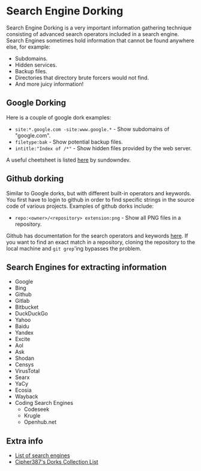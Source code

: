 # Search Engine Dorking

Search Engine Dorking is a very important information gathering technique consisting of advanced search operators included in a search engine. Search Engines sometimes hold information that cannot be found anywhere else, for example:

- Subdomains.
- Hidden services.
- Backup files.
- Directories that directory brute forcers would not find.
- And more juicy information!

## Google Dorking 

Here is a couple of google dork examples:

- `site:*.google.com -site:www.google.*` - Show subdomains of "google.com".
- `filetype:bak` - Show potential backup files.
- `intitle:"Index of /*"` - Show hidden files provided by the web server.

A useful cheetsheet is listed [here](https://gist.github.com/sundowndev/283efaddbcf896ab405488330d1bbc06) by sundowndev.

## Github dorking

Similar to Google dorks, but with different built-in operators and keywords. You first have to login to github in order to find specific strings in the source code of various projects. Examples of github dorks include:

- `repo:<owner>/<repository> extension:png` - Show all PNG files in a repository.

Github has documentation for the search operators and keywords [here](https://docs.github.com/en/search-github/searching-on-github). If you want to find an exact match in a repository, cloning the repository to the local machine and `git grep`'ing bypasses the problem.

## Search Engines for extracting information

- Google
- Bing
- Github
- Gitlab
- Bitbucket
- DuckDuckGo
- Yahoo
- Baidu
- Yandex
- Excite
- Aol
- Ask
- Shodan
- Censys
- VirusTotal
- Searx
- YaCy
- Ecosia
- Wayback
- Coding Search Engines
    - Codeseek
    - Krugle
    - Openhub.net

## Extra info

- [List of search engines](https://en.wikipedia.org/wiki/List_of_search_engines#Source_code)
- [Cipher387's Dorks Collection List](https://github.com/cipher387/Dorks-collections-list)